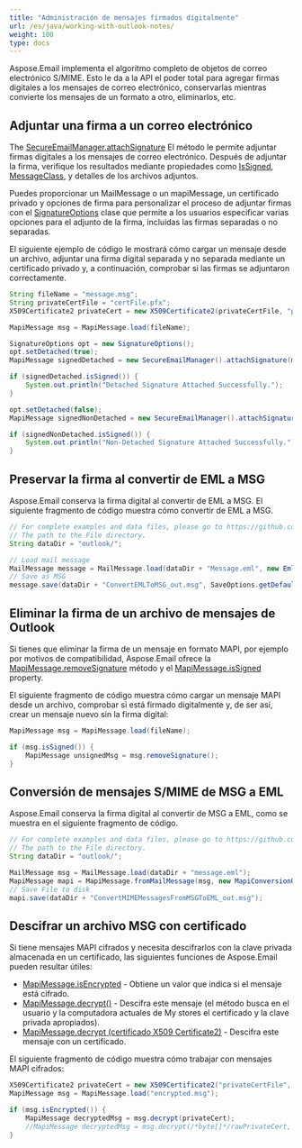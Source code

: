 ```yaml
---
title: "Administración de mensajes firmados digitalmente"
url: /es/java/working-with-outlook-notes/
weight: 100
type: docs
---
```


Aspose.Email implementa el algoritmo completo de objetos de correo electrónico S/MIME. Esto le da a la API el poder total para agregar firmas digitales a los mensajes de correo electrónico, conservarlas mientras convierte los mensajes de un formato a otro, eliminarlos, etc.

## **Adjuntar una firma a un correo electrónico**

The [SecureEmailManager.attachSignature](https://reference.aspose.com/email/java/com.aspose.email/secureemailmanager/#attachSignature-com.aspose.email.MapiMessage-com.aspose.ms.System.Security.Cryptography.X509Certificates.X509Certificate2-com.aspose.email.SignatureOptions-) El método le permite adjuntar firmas digitales a los mensajes de correo electrónico. Después de adjuntar la firma, verifique los resultados mediante propiedades como [IsSigned](https://reference.aspose.com/email/java/com.aspose.email/mapimessage/#isSigned--), [MessageClass](https://reference.aspose.com/email/java/com.aspose.email/knownpropertylist/#MESSAGE-CLASS), y detalles de los archivos adjuntos.

Puedes proporcionar un MailMessage o un mapiMessage, un certificado privado y opciones de firma para personalizar el proceso de adjuntar firmas con el [SignatureOptions](https://reference.aspose.com/email/java/com.aspose.email/signatureoptions/) clase que permite a los usuarios especificar varias opciones para el adjunto de la firma, incluidas las firmas separadas o no separadas.

El siguiente ejemplo de código le mostrará cómo cargar un mensaje desde un archivo, adjuntar una firma digital separada y no separada mediante un certificado privado y, a continuación, comprobar si las firmas se adjuntaron correctamente.

```java
String fileName = "message.msg";
String privateCertFile = "certFile.pfx";
X509Certificate2 privateCert = new X509Certificate2(privateCertFile, "password");

MapiMessage msg = MapiMessage.load(fileName);

SignatureOptions opt = new SignatureOptions();
opt.setDetached(true);
MapiMessage signedDetached = new SecureEmailManager().attachSignature(msg, privateCert, opt);

if (signedDetached.isSigned()) {
    System.out.println("Detached Signature Attached Successfully.");
}

opt.setDetached(false);
MapiMessage signedNonDetached = new SecureEmailManager().attachSignature(msg, privateCert, opt);

if (signedNonDetached.isSigned()) {
    System.out.println("Non-Detached Signature Attached Successfully.");
}
```

## **Preservar la firma al convertir de EML a MSG**

Aspose.Email conserva la firma digital al convertir de EML a MSG. El siguiente fragmento de código muestra cómo convertir de EML a MSG.

~~~Java
// For complete examples and data files, please go to https://github.com/aspose-email/Aspose.Email-for-Java
// The path to the File directory.
String dataDir = "outlook/";

// Load mail message
MailMessage message = MailMessage.load(dataDir + "Message.eml", new EmlLoadOptions());
// Save as MSG
message.save(dataDir + "ConvertEMLToMSG_out.msg", SaveOptions.getDefaultMsgUnicode());
~~~
## **Eliminar la firma de un archivo de mensajes de Outlook**

Si tienes que eliminar la firma de un mensaje en formato MAPI, por ejemplo por motivos de compatibilidad, Aspose.Email ofrece la [MapiMessage.removeSignature](https://reference.aspose.com/email/java/com.aspose.email/mapimessage/#removeSignature--) método y el [MapiMessage.isSigned](https://reference.aspose.com/email/java/com.aspose.email/mapimessage/#isSigned--) property.

El siguiente fragmento de código muestra cómo cargar un mensaje MAPI desde un archivo, comprobar si está firmado digitalmente y, de ser así, crear un mensaje nuevo sin la firma digital:

```java
MapiMessage msg = MapiMessage.load(fileName);

if (msg.isSigned()) {
    MapiMessage unsignedMsg = msg.removeSignature();
}
```
## **Conversión de mensajes S/MIME de MSG a EML**

Aspose.Email conserva la firma digital al convertir de MSG a EML, como se muestra en el siguiente fragmento de código.

~~~Java
// For complete examples and data files, please go to https://github.com/aspose-email/Aspose.Email-for-Java
// The path to the File directory.
String dataDir = "outlook/";

MailMessage msg = MailMessage.load(dataDir + "message.eml");
MapiMessage mapi = MapiMessage.fromMailMessage(msg, new MapiConversionOptions(OutlookMessageFormat.Unicode));
// Save File to disk
mapi.save(dataDir + "ConvertMIMEMessagesFromMSGToEML_out.msg");
~~~

## **Descifrar un archivo MSG con certificado**

Si tiene mensajes MAPI cifrados y necesita descifrarlos con la clave privada almacenada en un certificado, las siguientes funciones de Aspose.Email pueden resultar útiles:

- [MapiMessage.isEncrypted](https://reference.aspose.com/email/java/com.aspose.email/mapimessage/#isEncrypted--) - Obtiene un valor que indica si el mensaje está cifrado.
- [MapiMessage.decrypt()](https://reference.aspose.com/email/java/com.aspose.email/mapimessage/#decrypt--) - Descifra este mensaje (el método busca en el usuario y la computadora actuales de My stores el certificado y la clave privada apropiados).
- [MapiMessage.decrypt (certificado X509 Certificate2)](https://reference.aspose.com/email/java/com.aspose.email/mapimessage/#decrypt-com.aspose.ms.System.Security.Cryptography.X509Certificates.X509Certificate2-) - Descifra este mensaje con un certificado.

El siguiente fragmento de código muestra cómo trabajar con mensajes MAPI cifrados:

```java
X509Certificate2 privateCert = new X509Certificate2("privateCertFile", "password");
MapiMessage msg = MapiMessage.load("encrypted.msg");

if (msg.isEncrypted()) {
    MapiMessage decryptedMsg = msg.decrypt(privateCert);
    //MapiMessage decryptedMsg = msg.decrypt(/*byte[]*/rawPrivateCert, "password");
}
```
